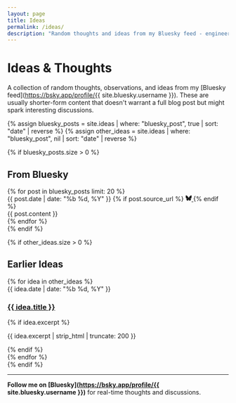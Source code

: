 ```yaml
---
layout: page
title: Ideas
permalink: /ideas/
description: "Random thoughts and ideas from my Bluesky feed - engineering insights, observations, and musings."
---
```


# Ideas & Thoughts

A collection of random thoughts, observations, and ideas from my [Bluesky feed](https://bsky.app/profile/{{ site.bluesky.username }}). These are usually shorter-form content that doesn't warrant a full blog post but might spark interesting discussions.

<div class="ideas-feed">
  {% assign bluesky_posts = site.ideas | where: "bluesky_post", true | sort: "date" | reverse %}
  {% assign other_ideas = site.ideas | where: "bluesky_post", nil | sort: "date" | reverse %}
  
  {% if bluesky_posts.size > 0 %}
  <section class="bluesky-ideas">
    <h2>From Bluesky</h2>
    {% for post in bluesky_posts limit: 20 %}
    <article class="idea-post bluesky-post">
      <div class="idea-meta">
        <time datetime="{{ post.date | date_to_xmlschema }}">{{ post.date | date: "%b %d, %Y" }}</time>
        {% if post.source_url %}
        <a href="{{ post.source_url }}" target="_blank" class="bluesky-link" title="View on Bluesky">
          <svg width="14" height="14" viewBox="0 0 600 530" fill="currentColor">
            <path d="m135.72 44.03c66.496 49.921 138.02 151.14 164.28 205.46 26.262-54.316 97.782-155.54 164.28-205.46 47.98-36.021 125.72-63.892 125.72 24.795 0 17.712-10.155 148.79-16.111 170.07-20.703 73.984-96.144 92.854-163.25 81.433 117.3 19.964 147.14 86.092 82.697 152.22-122.39 125.59-175.91-31.511-189.63-71.766-2.514-7.3797-3.6904-10.832-3.7077-7.8964-0.0174-2.9357-1.1937 0.51669-3.7077 7.8964-13.714 40.255-67.233 197.36-189.63 71.766-64.444-66.128-34.605-132.26 82.697-152.22-67.108 11.421-142.55-7.4491-163.25-81.433-5.9562-21.282-16.111-152.36-16.111-170.07 0-88.687 77.742-60.816 125.72-24.795z"/>
          </svg>
        </a>
        {% endif %}
      </div>
      <div class="idea-content">
        {{ post.content }}
      </div>
    </article>
    {% endfor %}
  </section>
  {% endif %}
  
  {% if other_ideas.size > 0 %}
  <section class="manual-ideas">
    <h2>Earlier Ideas</h2>
    {% for idea in other_ideas %}
    <article class="idea-post manual-post">
      <div class="idea-meta">
        <time datetime="{{ idea.date | date_to_xmlschema }}">{{ idea.date | date: "%b %d, %Y" }}</time>
      </div>
      <div class="idea-content">
        <h3><a href="{{ idea.url }}">{{ idea.title }}</a></h3>
        {% if idea.excerpt %}
        <p>{{ idea.excerpt | strip_html | truncate: 200 }}</p>
        {% endif %}
      </div>
    </article>
    {% endfor %}
  </section>
  {% endif %}
</div>

---

**Follow me on [Bluesky](https://bsky.app/profile/{{ site.bluesky.username }})** for real-time thoughts and discussions.